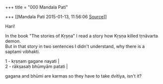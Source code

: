 +++
title = "000 Mandala Pati"

+++
[[Mandala Pati	2015-01-13, 11:56:06 [Source](https://groups.google.com/g/samskrita/c/3uBf-96LllM)]]



Hari!  
  
In the book "The stories of Kṛṣṇa" I read a story how Kṛṣṇa killed tṛnāvarta demon.  
But in that story in two sentences I didn't understand, why there is a saptami vibhakti.  
  
1 - kṛṣṇam gagane nayati \|  
2 - rākṣasaḥ bhūmyām patati \|  
  
gagana and bhūmi are karmas so they have to take dvitiya, isn't it?  

  


